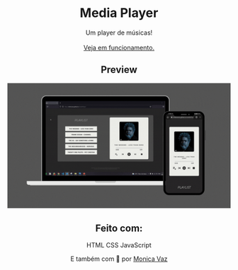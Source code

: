 <div align="center">

# Media Player

Um player de músicas!
<br><br>
<a href = "https://m0nicavaz.github.io/mediaPlayer/"> Veja em funcionamento. </a>

## Preview

<img src="https://github.com/M0nicaVaz/mediaPlayer/blob/master/assets/images/preview.gif?raw=true" width="680px" >


## Feito com:

HTML
CSS
JavaScript

E também com 💜 por <a href="https://www.linkedin.com/in/monica-vaz/"> Monica Vaz </a>

</div>
